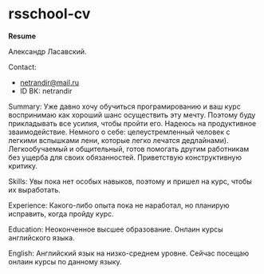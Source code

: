 # rsschool-cv
**Resume**

Александр Ласавский.

Contact:
   - netrandir@mail.ru 
   - ID ВК: netrandir
   
Summary:
  Уже давно хочу обучиться програмированию и ваш курс воспринимаю как хороший шанс осуществить эту мечту. Поэтому буду прикладывать все усилия, чтобы пройти его. Надеюсь на продуктивное зваимодействие.
Немного о себе: целеустремленный человек с легкими вспышками лени, которые легко лечатся дедлайнами). Легкообучаемый и общительный, готов помогать другим работникам без ущерба для своих обязанностей. Приветствую конструктивную критику.

Skills:
  Увы пока нет особых навыков, поэтому и пришел на курс, чтобы их выработать.
 
Experience:
  Какого-либо опыта пока не наработал, но планирую исправить, когда пройду курс.
 
Education:
  Неоконченное высшее образование. Онлаин курсы английского языка.

English:
  Английский язык на низко-среднем уровне. Сейчас посещаю онлаин курсы по данному языку.
